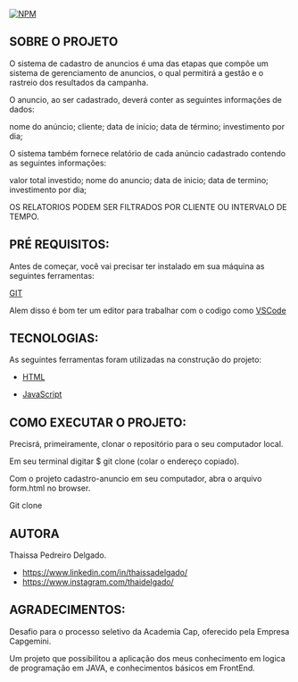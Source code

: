 

[![NPM](https://img.shields.io/npm/l/react)](https://github.com/ThaiDelgado/SistemaDeCadastroDeAnuncios/blob/main/LICENSE)

## SOBRE O PROJETO
O sistema de cadastro de anuncios é uma das etapas que compõe um sistema de gerenciamento de anuncios, o qual permitirá a gestão e o rastreio dos resultados da campanha.

O anuncio, ao ser cadastrado, deverá conter as seguintes informações de dados:

nome do anúncio;
cliente;
data de início;
data de término;
investimento por dia;

O sistema também fornece relatório de cada anúncio cadastrado contendo as seguintes informações:

valor total investido;
nome do anuncio;
data de inicio;
data de termino;
investimento por dia;

OS RELATORIOS PODEM SER FILTRADOS POR CLIENTE OU INTERVALO DE TEMPO.


## PRÉ REQUISITOS:

Antes de começar, você vai precisar ter instalado em sua máquina as seguintes ferramentas:

[GIT](____________________)

Alem disso é bom ter um editor para trabalhar com o codigo como [VSCode](___________________)

## TECNOLOGIAS:

As seguintes ferramentas foram utilizadas na construção do projeto:

- [HTML](___________________)

- [JavaScript](______________________)

## COMO EXECUTAR O PROJETO:

Precisrá, primeiramente, clonar o repositório para o seu computador local.

Em seu terminal digitar $ git clone (colar o endereço copiado).

Com o projeto cadastro-anuncio em seu computador, abra o arquivo form.html no browser.

Git clone 


## AUTORA

Thaissa Pedreiro Delgado.

- https://www.linkedin.com/in/thaissadelgado/
- https://www.instagram.com/thaidelgado/

## AGRADECIMENTOS:

Desafio para o processo seletivo da Academia Cap, oferecido pela Empresa Capgemini.

Um projeto que possibilitou a aplicação dos meus conhecimento em logica de programação em JAVA, e conhecimentos básicos em FrontEnd. 






